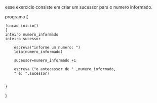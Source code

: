 esse exercício consiste em criar um sucessor para o numero informado.


programa
{
	
	funcao inicio()
	{
	inteiro numero_informado
	inteiro sucessor
	
		escreva("informe um numero: ")
		leia(numero_informado)

		sucessor=numero_informado +1

		escreva ("o antecessor de " ,numero_informado,
		" é: ",sucessor)

		
	}
}

